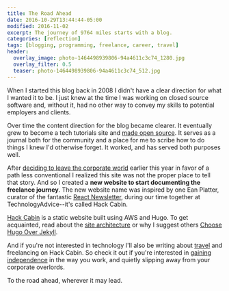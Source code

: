 ```yaml
---
title: The Road Ahead
date: 2016-10-29T13:44:44-05:00
modified: 2016-11-02
excerpt: The journey of 9764 miles starts with a blog.
categories: [reflection]
tags: [blogging, programming, freelance, career, travel]
header:
  overlay_image: photo-1464498939806-94a4611c3c74_1280.jpg
  overlay_filter: 0.5
  teaser: photo-1464498939806-94a4611c3c74_512.jpg
---
```


When I started this blog back in 2008 I didn't have a clear direction for what I wanted it to be. I just knew at the time I was working on closed source software and, without it, had no other way to convey my skills to potential employers and clients.

Over time the content direction for the blog became clearer. It eventually grew to become a tech tutorials site and [made open source](https://github.com/jhabdas/habd.as). It serves as a journal both for the community and a place for me to scribe how to do things I knew I'd otherwise forget. It worked, and has served both purposes well.

After [deciding to leave the corporate world][1] earlier this year in favor of a path less conventional I realized this site was not the proper place to tell that story. And so I created a **new website to start documenting the freelance journey**. The new website name was inspired by one Ean Platter, curator of the fantastic [React Newsletter](http://reactjsnewsletter.com/), during our time together at TechnologyAdvice--it's called Hack Cabin.

[Hack Cabin](http://hackcabin.com) is a static website built using AWS and Hugo. To get acquainted, read about the [site architecture](http://hackcabin/post/initial-commit/) or why I suggest others [Choose Hugo Over Jekyll](/choose-hugo-over-jekyll/).

And if you're not interested in technology I'll also be writing about [travel](hackcabin.com/post/bali-travel-survival-guide/) and freelancing on Hack Cabin. So check it out if you're interested in [gaining independence][1] in the way you work, and quietly slipping away from your corporate overlords.

To the road ahead, wherever it may lead.

[1]: http://hackcabin.com/post/six-figure-job-independence/
